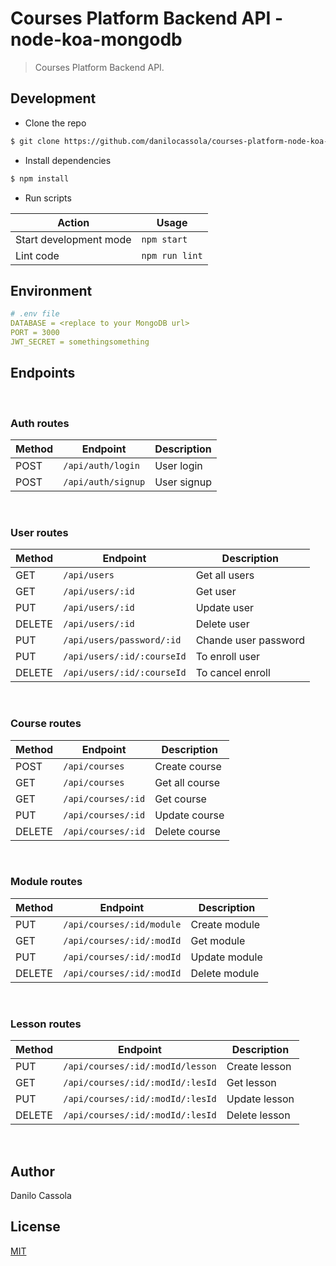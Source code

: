 # Courses Platform Backend API - node-koa-mongodb

> Courses Platform Backend API.

## Development

- Clone the repo

```bash
$ git clone https://github.com/danilocassola/courses-platform-node-koa-mondodb-api.git
```

- Install dependencies

```bash
$ npm install
```

- Run scripts

| Action                 | Usage          |
| ---------------------- | -------------- |
| Start development mode | `npm start`    |
| Lint code              | `npm run lint` |

## Environment

```yaml
# .env file
DATABASE = <replace to your MongoDB url>
PORT = 3000
JWT_SECRET = somethingsomething
```

## Endpoints

<br />

### Auth routes

| Method | Endpoint           | Description |
| ------ | ------------------ | ----------- |
| POST   | `/api/auth/login`  | User login  |
| POST   | `/api/auth/signup` | User signup |

<br />

### User routes

| Method | Endpoint                   | Description          |
| ------ | -------------------------- | -------------------- |
| GET    | `/api/users`               | Get all users        |
| GET    | `/api/users/:id`           | Get user             |
| PUT    | `/api/users/:id`           | Update user          |
| DELETE | `/api/users/:id`           | Delete user          |
| PUT    | `/api/users/password/:id`  | Chande user password |
| PUT    | `/api/users/:id/:courseId` | To enroll user       |
| DELETE | `/api/users/:id/:courseId` | To cancel enroll     |

<br />

### Course routes

| Method | Endpoint           | Description    |
| ------ | ------------------ | -------------- |
| POST   | `/api/courses`     | Create course  |
| GET    | `/api/courses`     | Get all course |
| GET    | `/api/courses/:id` | Get course     |
| PUT    | `/api/courses/:id` | Update course  |
| DELETE | `/api/courses/:id` | Delete course  |

<br />

### Module routes

| Method | Endpoint                  | Description   |
| ------ | ------------------------- | ------------- |
| PUT    | `/api/courses/:id/module` | Create module |
| GET    | `/api/courses/:id/:modId` | Get module    |
| PUT    | `/api/courses/:id/:modId` | Update module |
| DELETE | `/api/courses/:id/:modId` | Delete module |

<br />

### Lesson routes

| Method | Endpoint                         | Description   |
| ------ | -------------------------------- | ------------- |
| PUT    | `/api/courses/:id/:modId/lesson` | Create lesson |
| GET    | `/api/courses/:id/:modId/:lesId` | Get lesson    |
| PUT    | `/api/courses/:id/:modId/:lesId` | Update lesson |
| DELETE | `/api/courses/:id/:modId/:lesId` | Delete lesson |

<br />

## Author

Danilo Cassola

## License

[MIT](https://github.com/danilocassola/courses-platform-node-koa-mondodb-api/blob/master/LICENSE)

[license-url]: https://opensource.org/licenses/MIT

